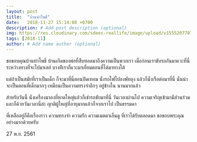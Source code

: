 ```yaml
---
layout: post
title:  "บ้านท่าโพธิ์"
date:   2018-11-27 15:14:08 +0700
description: # Add post description (optional)
img: https://res.cloudinary.com/sdees-reallife/image/upload/v1555207707/Screenshot_from_2019-04-14_09-06-54.png # Add image post (optional)
tags: [2018-11]
author: # Add name author (optional)
---
```

ขอขอบคุณบ้านท่าโพธิ์ บ้านเกิดของพ่อที่สืบทอดมาถึงความเป็นพวกเรา เมื่อก่อนเราขับรถกันมาแวะที่นี่ระหว่างทางที่จะไปมาเลย์ บางทีเราก็แวะมาเยี่ยมตอนที่ได้มาทางใต้

แต่ถ้าเป็นสมัยที่เราเป็นเด็ก ก็จะมาที่นี่ตอนปิดเทอม นั่งรถไฟไปลงพัทลุง แล้วก็นั่งเรือต่อมาที่นี่ นั่นน่าจะเป็นตอนที่เด็กมากๆ เหมือนเป็นความทรงจำลึกๆ อยู่ข้างใน นานมากแล้ว

สำหรับวันนี้ นั่งเครื่องมาลงที่หาดใหญ่แล้วก็เช่ารถขับมาที่นี่ วันเวลาผ่านไป ความเจริญเข้ามามีส่วนร่วม และก็ด้วยวันเวลานี่ล่ะ ญาติผู้ใหญ่ที่อายุมากแล้วก็จากเราไป เป็นธรรมดา

ที่เหลืออยู่ก็คือเรื่องราว ความทรงจำ ความรัก ความเมตตาเอ็นดู ที่เราได้รับตลอดมา ขอขอบพระคุณอย่างมากด้วยครับ

27 พ.ย. 2561
